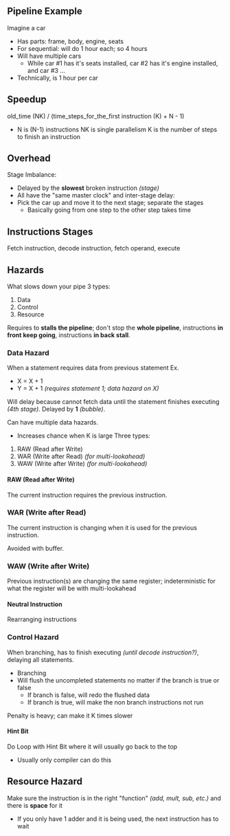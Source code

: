 ## Pipeline Example
Imagine a car
- Has parts: frame, body, engine, seats
- For sequential: will do 1 hour each; so 4 hours
- Will have multiple cars
	- While car #1 has it's seats installed, car #2 has it's engine installed, and car #3 ...
- Technically, is 1 hour per car
## Speedup
old_time (NK) / (time_steps_for_the_first instruction (K) + N - 1)
- N is (N-1) instructions
NK is single parallelism
K is the number of steps to finish an instruction
## Overhead
Stage Imbalance:
- Delayed by the **slowest** broken instruction *(stage)*
- All have the "same master clock"
and inter-stage delay:
- Pick the car up and move it to the next stage; separate the stages
	- Basically going from one step to the other step takes time
## Instructions Stages
Fetch instruction, decode instruction, fetch operand, execute
## Hazards
What slows down your pipe
3 types:
1. Data
2. Control
3. Resource

Requires to **stalls the pipeline**; don't stop the **whole pipeline**, instructions **in front keep going**, instructions **in back stall**.
### Data Hazard
When a statement requires data from previous statement
Ex.
- X = X + 1
- Y = X + 1 *(requires statement 1; data hazard on X)*

Will delay because cannot fetch data until the statement finishes executing *(4th stage)*. Delayed by **1** *(bubble)*.

Can have multiple data hazards.
- Increases chance when K is large
Three types:
1. RAW (Read after Write)
2. WAR (Write after Read) *(for multi-lookahead)*
3. WAW (Write after Write) *(for multi-lookahead)*
#### RAW (Read after Write)
The current instruction requires the previous instruction.
### WAR (Write after Read)
The current instruction is changing when it is used for the previous instruction.

Avoided with buffer.
### WAW (Write after Write)
Previous instruction(s) are changing the same register; indeterministic for what the register will be with multi-lookahead
#### Neutral Instruction
Rearranging instructions
### Control Hazard
When branching, has to finish executing *(until decode instruction?)*, delaying all statements.
- Branching 
- Will flush the uncompleted statements no matter if the branch is true or false
	- If branch is false, will redo the flushed data
	- If branch is true, will make the non branch instructions not run

Penalty is heavy; can make it K times slower
#### Hint Bit
Do Loop with Hint Bit where it will usually go back to the top
- Usually only compiler can do this
## Resource Hazard
Make sure the instruction is in the right "function" *(add, mult, sub, etc.)* and there is **space** for it
- If you only have 1 adder and it is being used, the next instruction has to wait